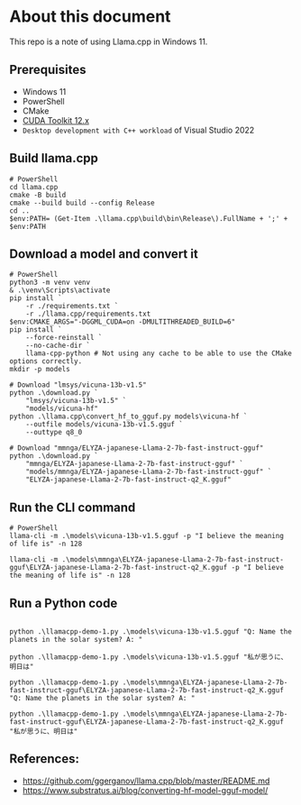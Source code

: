 # About this document

This repo is a note of using Llama.cpp in Windows 11.

## Prerequisites

- Windows 11
- PowerShell
- CMake
- [CUDA Toolkit 12.x](https://developer.nvidia.com/cuda-toolkit)
- `Desktop development with C++ workload` of Visual Studio 2022

## Build llama.cpp

```shell
# PowerShell
cd llama.cpp
cmake -B build
cmake --build build --config Release
cd ..
$env:PATH= (Get-Item .\llama.cpp\build\bin\Release\).FullName + ';' + $env:PATH
```

## Download a model and convert it

```shell
# PowerShell
python3 -m venv venv
& .\venv\Scripts\activate
pip install `
    -r ./requirements.txt `
    -r ./llama.cpp/requirements.txt
$env:CMAKE_ARGS="-DGGML_CUDA=on -DMULTITHREADED_BUILD=6"
pip install `
    --force-reinstall `
    --no-cache-dir `
    llama-cpp-python # Not using any cache to be able to use the CMake options correctly.
mkdir -p models

# Download "lmsys/vicuna-13b-v1.5"
python .\download.py `
    "lmsys/vicuna-13b-v1.5" `
    "models/vicuna-hf"
python .\llama.cpp\convert_hf_to_gguf.py models\vicuna-hf `
    --outfile models/vicuna-13b-v1.5.gguf `
    --outtype q8_0

# Download "mmnga/ELYZA-japanese-Llama-2-7b-fast-instruct-gguf"
python .\download.py `
    "mmnga/ELYZA-japanese-Llama-2-7b-fast-instruct-gguf" `
    "models/mmnga/ELYZA-japanese-Llama-2-7b-fast-instruct-gguf" `
    "ELYZA-japanese-Llama-2-7b-fast-instruct-q2_K.gguf"
```

## Run the CLI command

```shell
# PowerShell
llama-cli -m .\models\vicuna-13b-v1.5.gguf -p "I believe the meaning of life is" -n 128

llama-cli -m .\models\mmnga\ELYZA-japanese-Llama-2-7b-fast-instruct-gguf\ELYZA-japanese-Llama-2-7b-fast-instruct-q2_K.gguf -p "I believe the meaning of life is" -n 128
```

## Run a Python code

```shell

python .\llamacpp-demo-1.py .\models\vicuna-13b-v1.5.gguf "Q: Name the planets in the solar system? A: "

python .\llamacpp-demo-1.py .\models\vicuna-13b-v1.5.gguf "私が思うに、明日は"

python .\llamacpp-demo-1.py .\models\mmnga\ELYZA-japanese-Llama-2-7b-fast-instruct-gguf\ELYZA-japanese-Llama-2-7b-fast-instruct-q2_K.gguf "Q: Name the planets in the solar system? A: "

python .\llamacpp-demo-1.py .\models\mmnga\ELYZA-japanese-Llama-2-7b-fast-instruct-gguf\ELYZA-japanese-Llama-2-7b-fast-instruct-q2_K.gguf "私が思うに、明日は"
```

## References:

- https://github.com/ggerganov/llama.cpp/blob/master/README.md
- https://www.substratus.ai/blog/converting-hf-model-gguf-model/
